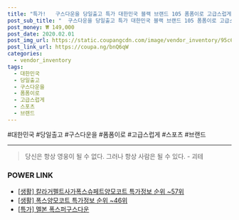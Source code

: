 ```yaml
--- 
title: "특가!   구스다운을 당일출고 특가 대한민국 블랙 브랜드 105 폼폼이로 고급스럽게 스포츠 !! ..." 
post_sub_title: "  구스다운을 당일출고 특가 대한민국 블랙 브랜드 105 폼폼이로 고급스럽게 스포츠 !! 정품 폭스퍼와 프로스펙스 한정수량 코디하세요 풍성한 95 토종" 
post_money: ₩ 149,000 
post_date: 2020.02.01 
post_img_url: https://static.coupangcdn.com/image/vendor_inventory/95c6/be94ba36e69c1899bd33a2382552dc043bd5c9a2e20692ea4a18efacf650.jpg 
post_link_url: https://coupa.ng/bnQ6qW 
categories: 
  - vendor_inventory 
tags: 
  - 대한민국 
  - 당일출고 
  - 구스다운을 
  - 폼폼이로 
  - 고급스럽게 
  - 스포츠 
  - 브랜드 
--- 
```

  #대한민국 #당일출고 #구스다운을 #폼폼이로 #고급스럽게 #스포츠 #브랜드 
<hr> 

> 당신은 항상 영웅이 될 수 없다. 그러나 항상 사람은 될 수 있다. - 괴테 


### POWER LINK

* <a href="https://blog.naver.com/sakai111/221778433359" target="_blank"> [생활] 칼라거펠트사가폭스슈페트양모코트 특가정보 순위 ~57위</a>
* <a href="https://blog.naver.com/sakai111/221777328958" target="_blank"> [생활] 폭스양모코트 특가정보 순위 ~46위</a>
* <a href="https://blog.naver.com/sakai111/221793068353" target="_blank">[특가] 멜본 폭스퍼구스다운</a>
